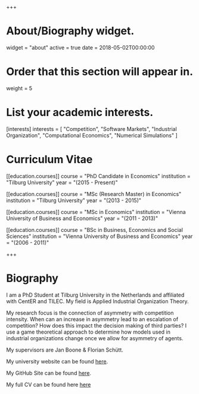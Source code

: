 +++
# About/Biography widget.
widget = "about"
active = true
date = 2018-05-02T00:00:00

# Order that this section will appear in.
weight = 5

# List your academic interests.
[interests]
  interests = [
    "Competition",
    "Software Markets",
    "Industrial Organization",
    "Computational Economics",
    "Numerical Simulations"
  ]

# Curriculum Vitae
[[education.courses]]
  course = "PhD Candidate in Economics"
  institution = "Tilburg University"
  year = "(2015 - Present)"

[[education.courses]]
  course = "MSc (Research Master) in Economics"
  institution = "Tilburg University"
  year = "(2013 - 2015)"

[[education.courses]]
  course = "MSc in Economics"
  institution = "Vienna University of Business and Economics"
  year = "(2011 - 2013)"

[[education.courses]]
  course = "BSc in Business, Economics and Social Sciences"
  institution = "Vienna University of Business and Economics"
  year = "(2006 - 2011)"

+++

# Biography

I am a PhD Student at Tilburg University in the Netherlands and affiliated with CentER and TILEC. My field is Applied Industrial Organization Theory.

My research focus is the connection of asymmetry with competition intensity. When can an increase in asymmetry lead to an escalation of competition? How does this impact the decision making of third parties? I use a game theoretical approach to determine how models used in industrial organizations change once we allow for asymmetry of agents.

My supervisors are Jan Boone & Florian Schütt.

My university website can be found [here](https://www.tilburguniversity.edu/webwijs/show/c.fiedler.htm).

My GitHub Site can be found [here](https://github.com/clemensfiedler).

My full CV can be found here [here](/files/CurriculumVitae.pdf)
